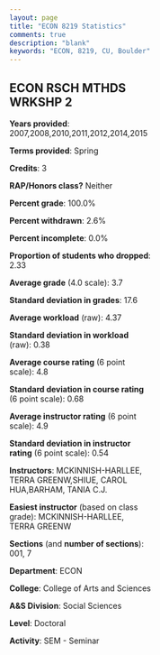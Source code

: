 ```yaml
---
layout: page
title: "ECON 8219 Statistics"
comments: true
description: "blank"
keywords: "ECON, 8219, CU, Boulder"
--- 
```

<head>
<script src="https://ajax.googleapis.com/ajax/libs/jquery/2.1.3/jquery.min.js"></script>
<script src="https://dl.dropboxusercontent.com/s/pc42nxpaw1ea4o9/highcharts.js?dl=0"></script>
<!-- <script src="../assets/js/highcharts.js"></script> -->
<style type="text/css">@font-face {
	font-family: "Bebas Neue";
	src: url(https://www.filehosting.org/file/details/544349/BebasNeue%20Regular.otf) format("opentype");
	}
	h1.Bebas { 
		font-family: "Bebas Neue", Verdana, Tahoma;
	}
</style>
</head>
<body>
	<div id="container" style="float: right; width: 45%; height: 88%; margin-left: 2.5%; margin-right: 2.5%;"></div>
	<script language="JavaScript">
		$(document).ready(function() {
		var chart = {type: 'column'};
		var title = {text: 'Grade Distribution'};
		var xAxis = {categories: ['A','B','C','D','F'],crosshair: true};
		var yAxis = {min: 0,title: {text: 'Percentage'}};
		var tooltip = {headerFormat: '<center><b><span style="font-size:20px">{point.key}</span></b></center>',
		               pointFormat: '<td style="padding:0"><b>{point.y:.1f}%</b></td>',
		               footerFormat: '</table>',shared: true,useHTML: true};
		var plotOptions = {column: {pointPadding: 0.0,borderWidth: 0}};  
		var credits = {enabled: false};var series= [{name: 'Percent',data: [76.19,22.62,1.19,0.0,0.0,]}];
		var json = {};
		json.chart = chart;
		json.title = title;
		json.tooltip = tooltip;
		json.xAxis = xAxis;
		json.yAxis = yAxis;  
		json.series = series;
		json.plotOptions = plotOptions;  
		json.credits = credits;
		$('#container').highcharts(json);
	});
	</script>
</body>
			   
## ECON RSCH MTHDS WRKSHP 2

**Years provided**: 2007,2008,2010,2011,2012,2014,2015

**Terms provided**: Spring

**Credits**: 3

**RAP/Honors class?** Neither

**Percent grade**: 100.0%

**Percent withdrawn**: 2.6%

**Percent incomplete**: 0.0%

**Proportion of students who dropped**: 2.33

**Average grade** (4.0 scale): 3.7

**Standard deviation in grades**: 17.6

**Average workload** (raw): 4.37

**Standard deviation in workload** (raw): 0.38

**Average course rating** (6 point scale): 4.8

**Standard deviation in course rating** (6 point scale): 0.68

**Average instructor rating** (6 point scale): 4.9

**Standard deviation in instructor rating** (6 point scale): 0.54

**Instructors**: MCKINNISH-HARLLEE, TERRA GREENW,SHIUE, CAROL HUA,BARHAM, TANIA C.J.

**Easiest instructor** (based on class grade): MCKINNISH-HARLLEE, TERRA GREENW

**Sections** (and **number of sections**): 001, 7

**Department**: ECON

**College**: College of Arts and Sciences

**A&S Division**: Social Sciences

**Level**: Doctoral

**Activity**: SEM - Seminar